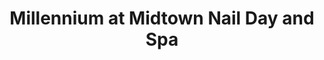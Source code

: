 ---
title: "Millennium at Midtown Nail Day and Spa"
url: /tallahassee/millennium-at-midtown-nail-day-and-spa/
shop: beauty
---